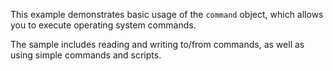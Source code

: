 This example demonstrates basic usage of the `command` object, which allows you to execute operating system commands.

The sample includes reading and writing to/from commands, as well as using simple commands and scripts.
